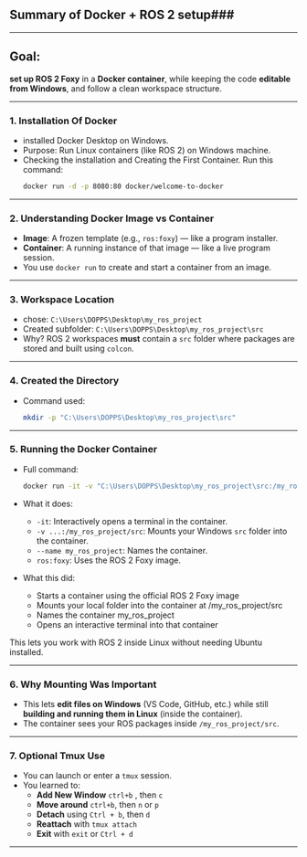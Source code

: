 ## **Summary of Docker + ROS 2 setup**###

---

## Goal:

**set up ROS 2 Foxy** in a **Docker container**, while keeping the code **editable from Windows**, and follow a clean workspace structure.

---

### 1. **Installation Of Docker**

* installed Docker Desktop on Windows.
* Purpose: Run Linux containers (like ROS 2) on Windows machine.
* Checking the installation and Creating the First Container. Run this command:
   ```bash
  docker run -d -p 8080:80 docker/welcome-to-docker
  ```

---

### 2. **Understanding Docker Image vs Container**

* **Image**: A frozen template (e.g., `ros:foxy`) — like a program installer.
* **Container**: A running instance of that image — like a live program session.
* You use `docker run` to create and start a container from an image.

---

### 3. **Workspace Location**

* chose:
  `C:\Users\DOPPS\Desktop\my_ros_project`
* Created subfolder:
  `C:\Users\DOPPS\Desktop\my_ros_project\src`
* Why? ROS 2 workspaces **must** contain a `src` folder where packages are stored and built using `colcon`.

---

### 4. **Created the Directory**

* Command used:

  ```bash
  mkdir -p "C:\Users\DOPPS\Desktop\my_ros_project\src"
  ```

---

### 5. **Running the Docker Container**

* Full command:

  ```bash
  docker run -it -v "C:\Users\DOPPS\Desktop\my_ros_project\src:/my_ros_project/src" --name my_ros_project ros:foxy
  ```
* What it does:

  * `-it`: Interactively opens a terminal in the container.
  * `-v ...:/my_ros_project/src`: Mounts your Windows `src` folder into the container.
  * `--name my_ros_project`: Names the container.
  * `ros:foxy`: Uses the ROS 2 Foxy image.

* What this did:

  * Starts a container using the official ROS 2 Foxy image
  * Mounts your local folder into the container at /my_ros_project/src
  * Names the container my_ros_project
  * Opens an interactive terminal into that container

This lets you work with ROS 2 inside Linux without needing Ubuntu installed.  

---

### 6. **Why Mounting Was Important**

* This lets  **edit files on Windows** (VS Code, GitHub, etc.) while still **building and running them in Linux** (inside the container).
* The container sees your ROS packages inside `/my_ros_project/src`.

---

### 7. **Optional Tmux Use**

* You can launch or enter a `tmux` session.
* You learned to:
  * **Add New Window** `ctrl+b` , then `c`
  * **Move around** `ctrl+b`, then `n` or `p`
  * **Detach** using `Ctrl + b`, then `d`
  * **Reattach** with `tmux attach`
  * **Exit** with `exit` or `Ctrl + d`

---
